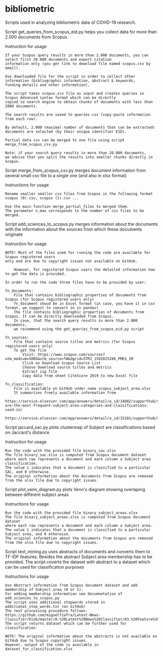 # bibliometric
Scripts used in analyzing bibliometric data of COVID-19 research.

Script get_queries_from_scopus_eid.py helps you collect data for more than 2.000 documents from Scopus

Instruction for usage
    
    If your Scopus query results in more than 2.000 documents, you can select first 20.000 documents and export citation 
    information only (you get link to download file named scopus.csv by email).
    
    Use downloaded file for the script in order to collect other information (bibliographic information, abstract & keywords, 
    funding details and other information).
    
    The script takes scopus.scv file as input and creates queries in Scopus Advanced syntax format which can be directly
    copied to search engine to obtain chunks of documents with less than 2000 documents.
    
    The search results are saved to queries.csv (copy-paste information from each row).
    
    By default, 2.000 (maximal number of documents that can be extracted)
    documents are selected (by their unique identifier EID).
    
    Partial data csv can be merged to one file using script merge_from_scopus_csv.py
    
    Note: if your search query results in more than 20.000 documents, 
    we advise that you split the results into smaller chunks directly in Scopus.
	
Script merge_from_scopus_csv.py
merges document information from several small csv file to a single one (and also in xlsx format)

Instructions for usage
	
	Rename smaller smaller csv files from Scopus in the following format
	scopus (0).csv, scopus (1).csv ...
	
	Use the main function merge_partial_files to merged them. 
	The parameter n_max corresponds to the number of csv files to be merged.

	
Script add_sciences_to_scopus.py
merges information about the documents with the information about the sources from which these documents originate

Instruction for usage
	
	NOTE! Most of the files used for running the code are available for Scopus registered users
	only and are due to copyright issues not available on GitHub.
    
    	However, for registered Scopus users the detailed information how to get the data is provided.
	
	In order to run the code three files have to be provided by user:
	
	fn_documents: 
		File that contains bibliographic properties of documents from Scopus (for Scopus registered users only)
		fn_document shoud be in Excel format (in case, you have it in csv format, we suggest to convert in in pandas)
		The file contains bibliographic properties of documents from Scopus. It can be directly downloaded from Scopus.
		In case, that the search query results in more than 2.000 documents, 
		we recommend using the get_queries_from_scopus_eid.py script
	
	fn_sources: 
		File that contains source titles and metrics (for Scopus registered users only)
		To get the file
			Visit: https://www.scopus.com/sources?utm_medium=SORG&utm_source=TW&dgcid=STMJ_1592825286_PMES_IM
			Click on Download Scopus Source List
			Choose Download source titles and metrics
			Extract zip file
			Copy data from sheet CiteScore 2019 to new Excel file
	
	fn_classification:
		File is available on GitHub under name scopus_subject_area.xlsx
		It summarizes freely available information from
			https://service.elsevier.com/app/answers/detail/a_id/14882/supporthub/scopus/~/what-are-the-most-frequent-subject-area-categories-and-classifications-used-in/
			https://service.elsevier.com/app/answers/detail/a_id/15181/supporthub/scopus/
			
Script jaccard_sac.py plots clustermap of Subject are classifications based on Jaccard's distance

Instruction for usage
		
	Run the code with the provided file binary_sac.xlsx
	The file binary_sac.xlsx is computed from Scopus document dataset 
	where each row represents a document and each column a Subject area classification.
	The value 1 indicates that a document is classified to a particular SAC, and 0 otherwise.
	The original information about the documents from Scopus are removed from the xlsx file due to copyright issues.
		
		
Script plot_venn_diagram.py
plots Venn's diagram showing overlaping between different subject areas

Instructions for usage
	
	Run the code with the provided file binary_subject_areas.xlsx
	The file binary_subject_areas.xlsx is computed from Scopus document dataset 
	where each row represents a document and each column a Subject area.
	The value 1 indicates that a document is classified to a particular Subject area, and 0 otherwise.
	The original information about the documents from Scopus are removed from the xlsx file due to copyright issues.
	
Script text_mining.py
uses abstracts of documents and converts them to TF-IDF features. 
Besides the abstract Subject area membership has to be provided.
The script coverts the dataset with abstract to a dataset which can be used for classification purposes

Instructions for usage

	Use Abstract information from Scopus document dataset and add membership of Subject area (0 or 1).
	For adding membership information see documnetation of add_sciences_to_scopus.py
	The script uses additional stopwords stored in additional_stop_words.txt (on GitHub)
	The text processing procedure follows: https://github.com/miguelfzafra/Latest-News-Classifier/blob/master/0.%20Latest%20News%20Classifier/03.%20Feature%20Engineering/03.%20Feature%20Engineering.ipynb
	The script returns dataset which can be further used for classification.
	
	NOTE! The original information about the abstracts is not available on GitHub due to Scopus copyright issues.
	However, output of the code is available in dataset_for_classification.xlsx
	
